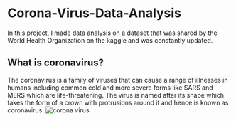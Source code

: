 # Corona-Virus-Data-Analysis

In this project, I made data analysis on a dataset that was shared by the World Health Organization on the kaggle and was constantly updated.

## What is coronavirus?
The coronavirus is a family of viruses that can cause a range of illnesses in humans including common cold and more severe forms like SARS and MERS which are life-threatening. The virus is named after its shape which takes the form of a crown with protrusions around it and hence is known as coronavirus.
![corona virus](https://www.arcgis.com/sharing/rest/content/items/7da29cb12e6f425ca1b54c1c0b5a1b3a/resources/1580941598923.jpeg?w=3117)
